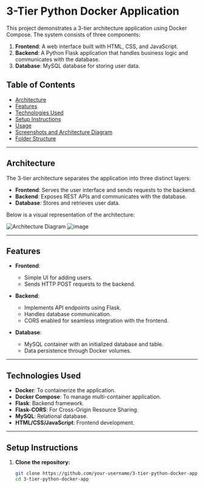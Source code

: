 # 3-Tier Python Docker Application

This project demonstrates a 3-tier architecture application using Docker Compose. The system consists of three components:
1. **Frontend**: A web interface built with HTML, CSS, and JavaScript.
2. **Backend**: A Python Flask application that handles business logic and communicates with the database.
3. **Database**: MySQL database for storing user data.

## Table of Contents

- [Architecture](#architecture)
- [Features](#features)
- [Technologies Used](#technologies-used)
- [Setup Instructions](#setup-instructions)
- [Usage](#usage)
- [Screenshots and Architecture Diagram](#screenshots-and-architecture-diagram)
- [Folder Structure](#folder-structure)

---

## Architecture

The 3-tier architecture separates the application into three distinct layers:
- **Frontend**: Serves the user interface and sends requests to the backend.
- **Backend**: Exposes REST APIs and communicates with the database.
- **Database**: Stores and retrieves user data.

Below is a visual representation of the architecture:

![Architecture Diagram](./screenshots/architecture-diagram.png)
![image](https://github.com/user-attachments/assets/ba8ca6ed-f243-420a-938e-c5469e28a976)


---

## Features

- **Frontend**: 
  - Simple UI for adding users.
  - Sends HTTP POST requests to the backend.
  
- **Backend**: 
  - Implements API endpoints using Flask.
  - Handles database communication.
  - CORS enabled for seamless integration with the frontend.

- **Database**:
  - MySQL container with an initialized database and table.
  - Data persistence through Docker volumes.

---

## Technologies Used

- **Docker**: To containerize the application.
- **Docker Compose**: To manage multi-container application.
- **Flask**: Backend framework.
- **Flask-CORS**: For Cross-Origin Resource Sharing.
- **MySQL**: Relational database.
- **HTML/CSS/JavaScript**: Frontend development.

---

## Setup Instructions

1. **Clone the repository:**
   ```bash
   git clone https://github.com/your-username/3-tier-python-docker-app.git
   cd 3-tier-python-docker-app
